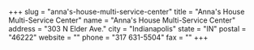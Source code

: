 +++
slug = "anna's-house-multi-service-center"
title = "Anna's House Multi-Service Center"
name = "Anna's House Multi-Service Center"
address = "303 N Elder Ave."
city = "Indianapolis"
state = "IN"
postal = "46222"
website = ""
phone = "317 631-5504"
fax = ""
+++

